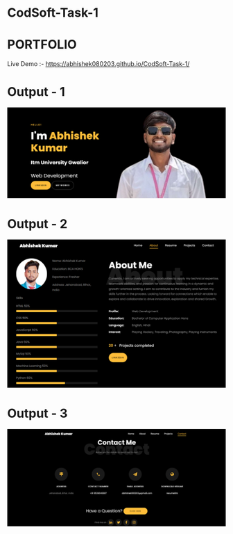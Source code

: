 # CodSoft-Task-1
# PORTFOLIO
Live Demo :- https://abhishek080203.github.io/CodSoft-Task-1/

# Output - 1

![ss](h.png)

 
# Output - 2

![ss](a.png)


# Output - 3


![ss](c.png)
